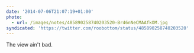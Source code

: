 ```yaml
---
date: '2014-07-06T21:07:19+01:00'
photo:
  - url: /images/notes/485890258740203520-Br46nNeCMAAfkOM.jpg
syndicated: 'https://twitter.com/roobottom/status/485890258740203520'
---
```

The view ain't bad. 

